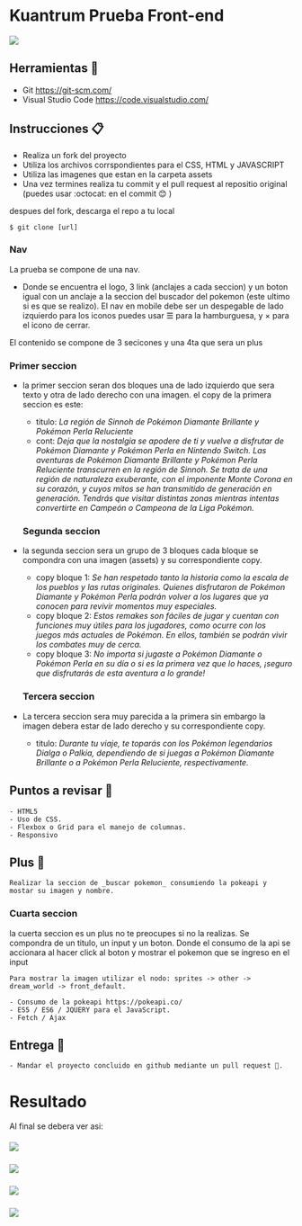 # Kuantrum Prueba Front-end

![](https://cdn.shopify.com/s/files/1/0363/2077/2233/files/186528898_521137025571171_4112613464725438138_n_28e30506-2f9d-4006-88fb-a52eade16675.png?v=1621532166)

## Herramientas 🔧

  - Git https://git-scm.com/
  - Visual Studio Code https://code.visualstudio.com/

## Instrucciones 📋

  - Realiza un fork del proyecto
  - Utiliza los archivos corrspondientes para el CSS, HTML y JAVASCRIPT
  - Utiliza las imagenes que estan en la carpeta assets
  - Una vez termines realiza tu commit y el pull request al repositio original (puedes usar :octocat: en el commit 😊 )

  despues del fork, descarga el repo a tu local
```
$ git clone [url]
```
### Nav
  La prueba se compone de una nav.
  - Donde se encuentra el logo, 3 link (anclajes a cada seccion) y un boton igual con un anclaje a la seccion del buscador del pokemon (este ultimo si es que se realizo).
  El nav en mobile debe ser un despegable de lado izquierdo para los iconos puedes usar &#9776; para la hamburguesa, y &times; para el icono de cerrar.

  El contenido se compone de 3 secicones y una 4ta que sera un plus

  ### Primer seccion
- la primer seccion seran dos bloques una de lado izquierdo que sera texto y otra de lado derecho con una imagen.
    el copy de la primera seccion es este:
    - titulo: _La región de Sinnoh de Pokémon Diamante Brillante y Pokémon Perla Reluciente_
    - cont: _Deja que la nostalgia se apodere de ti y vuelve a disfrutar de Pokémon Diamante y Pokémon Perla en Nintendo Switch. Las aventuras de Pokémon Diamante Brillante y Pokémon Perla Reluciente transcurren en la región de Sinnoh. Se trata de una región de naturaleza exuberante, con el imponente Monte Corona en su corazón, y cuyos mitos se han transmitido de generación en generación. Tendrás que visitar distintas zonas mientras intentas convertirte en Campeón o Campeona de la Liga Pokémon._

    ### Segunda seccion
- la segunda seccion sera un grupo de 3 bloques cada bloque se compondra con una imagen (assets) y su correspondiente copy.
    - copy bloque 1: _Se han respetado tanto la historia como la escala de los pueblos y las rutas originales. Quienes disfrutaron de Pokémon Diamante y Pokémon Perla podrán volver a los lugares que ya conocen para revivir momentos muy especiales._
    - copy bloque 2: _Estos remakes son fáciles de jugar y cuentan con funciones muy útiles para los jugadores, como ocurre con los juegos más actuales de Pokémon. En ellos, también se podrán vivir los combates muy de cerca._
    - copy bloque 3: _No importa si jugaste a Pokémon Diamante o Pokémon Perla en su día o si es la primera vez que lo haces, ¡seguro que disfrutarás de esta aventura a lo grande!_

    ### Tercera seccion
- La tercera seccion sera muy parecida a la primera sin embargo la imagen debera estar de lado derecho y su correspondiente copy.
    - titulo: _Durante tu viaje, te toparás con los Pokémon legendarios Dialga o Palkia, dependiendo de si juegas a Pokémon Diamante Brillante o a Pokémon Perla Reluciente, respectivamente._

## Puntos a revisar 📌

    - HTML5
    - Uso de CSS.
    - Flexbox o Grid para el manejo de columnas.
    - Responsivo

## Plus 🚀

    Realizar la seccion de _buscar pokemon_ consumiendo la pokeapi y mostar su imagen y nombre.

### Cuarta seccion
la cuerta seccion es un plus no te preocupes si no la realizas.
Se compondra de un titulo, un input y un boton. Donde el consumo de la api se accionara al hacer    click al boton y mostrar el pokemon que se ingreso en el input

    Para mostrar la imagen utilizar el nodo: sprites -> other -> dream_world -> front_default.

    - Consumo de la pokeapi https://pokeapi.co/
    - ES5 / ES6 / JQUERY para el JavaScript.
    - Fetch / Ajax

## Entrega 🎁

    - Mandar el proyecto concluido en github mediante un pull request 🍺.

# Resultado
Al final se debera ver asi:

####
![](https://cdn.shopify.com/s/files/1/0363/2077/2233/files/prueba_desktop.png?v=1623178392)
###
![](https://cdn.shopify.com/s/files/1/0363/2077/2233/files/prueba_mobile.png?v=1623178329)
###
![](https://cdn.shopify.com/s/files/1/0363/2077/2233/files/prueba_nav-mobile.png?v=1623178392)
###
![](https://cdn.shopify.com/s/files/1/0363/2077/2233/files/prueba_search.png?v=1623178392)
